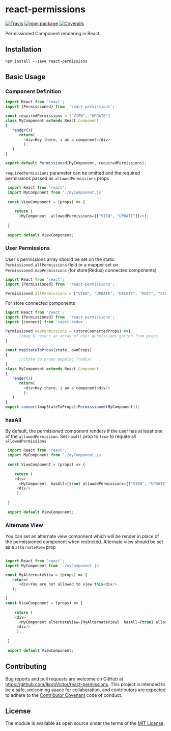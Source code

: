 # react-permissions

[![Travis][build-badge]][build]
[![npm package][npm-badge]][npm]
[![Coveralls][coveralls-badge]][coveralls]

Permissioned Component rendering in React.

[build-badge]: https://img.shields.io/travis/IkoroVictor/react-permissions/master.png?style=flat-square
[build]: https://travis-ci.org/IkoroVictor/react-permissions

[npm-badge]: https://img.shields.io/npm/v/react-permissions.png?style=flat-square
[npm]: https://www.npmjs.org/package/react-permissions

[coveralls-badge]: https://img.shields.io/coveralls/IkoroVictor/react-permissions/master.png?style=flat-square
[coveralls]: https://coveralls.io/github/IkoroVictor/react-permissions

## Installation

```
npm install --save react-permissions
```

## Basic Usage

### Component Definition

```javascript
import React from 'react';
import {Permissioned} from  'react-permissions';

const requiredPermissions = ["VIEW", "UPDATE"]
class MyComponent extends React.Component
{
   render(){
      return(
        <div>Hey there, i am a component</div>
        );
   }
}

export default Permissioned(MyComponent, requiredPermissions);
```
`requiredPermissions` parameter can be omitted and the required permissions passed as `allowedPermissions` props

```javascript
 import React from 'react';
 import MyComponent from './myComponent.js'
 
 const ViewComponent = (props) => {
  
    return (
      <MyComponent  allowedPermissions={["VIEW", "UPDATE"]}/>);
 
 }
 
 export default ViewComponent;
```


### User Permissions
User's permissions array should be set on the static `Permissioned.allPermissions` field or a mapper set on `Permissioned.mapPermissions` (for store(Redux) connected components)

```javascript
import React from 'react';
import {Permissioned} from  'react-permissions';

Permissioned.allPermissions = ["VIEW", "UPDATE", "DELETE", "EDIT", "SIGN_IN", "CREATE_USER", "UPLOAD"];
```
For store connected components

```javascript
import React from 'react';
import {Permissioned} from  'react-permissions';
import {connect} from 'react-redux';

Permissioned.mapPermissions = (storeConnectedProps) =>{
      //map & return an array of user permissions gotten from props 
}

const mapStateToProps(state, ownProps)
{
      //State to props mapping (redux)
}
class MyComponent extends React.Component
{
   render(){
      return(
        <div>Hey there, i am a component<div/>
        );
   }
}
export connect(mapStateToProps)(Permissioned(MyComponent));
```

### hasAll
By default, the permisioned component renders if the user has at least one of the `allowedPermission`.  Set `hasAll` prop to `true` to require all `allowedPermissions`

```javascript
 import React from 'react';
 import MyComponent from './myComponent.js'
 
 const ViewComponent = (props) => {
  
    return (
    <div>
      <MyComponent  hasAll={true} allowedPermissions={["VIEW", "UPDATE"]}/>
     <div/>
     );
 
 }
 
 export default ViewComponent;
 ```
 
 ### Alternate View
 You can set an alternate view component which will be render in place of the permissioned component when restricted. Alternate view should be set as a `alternateView` prop
 
 
```javascript

import React from 'react';
import MyComponent from './myComponent.js'

const MyAlternateView = (props) => {
   return(
      <div>You are not allowed to view this<div/>
   );

}
const ViewComponent = (props) => {
  
    return (
    <div>
      <MyComponent alternateView={MyAlternateView}  hasAll={true} allowedPermissions={["VIEW", "UPDATE"]}/>
     <div/>
     );
 
 }
 
 export default ViewComponent;
 ```
 
 
## Contributing

Bug reports and pull requests are welcome on GitHub at https://github.com/IkoroVictor/react-permissions. This project is intended to be a safe, welcoming space for collaboration, and contributors are expected to adhere to the [Contributor Covenant](http://contributor-covenant.org) code of conduct.


## License

The module is available as open source under the terms of the [MIT License](http://opensource.org/licenses/MIT).
 



